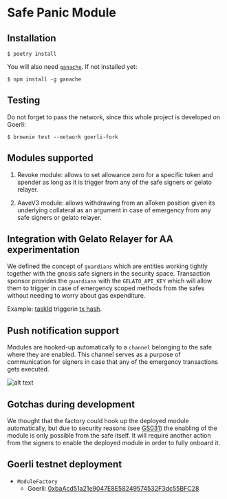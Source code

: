 # Safe Panic Module

## Installation

```
$ poetry install
```

You will also need [`ganache`](https://trufflesuite.com/docs/ganache/). If not installed yet:
```
$ npm install -g ganache
```

## Testing
Do not forget to pass the network, since this whole project is developed on Goerli:
```
$ brownie test --network goerli-fork
```

## Modules supported 

1. Revoke module: allows to set allowance zero for a specific token and spender as long as it is trigger from any of the safe signers or gelato relayer.

2. AaveV3 module: allows withdrawing from an aToken position given its underlying collateral as an argument in case of emergency from any safe signers or gelato relayer.

## Integration with Gelato Relayer for AA experimentation

We defined the concept of `guardians` which are entities working tightly together with the gnosis safe signers in the security space. Transaction sponsor provides the `guardians` with the `GELATO_API_KEY` which will allow them to trigger in case of emergency scoped methods from the safes without needing to worry about gas expenditure.

Example: [taskId](https://relay.gelato.digital/tasks/status/0x9c0a4ef4e2adfa31e0b97c356c8deec8e5253f15511c85c8b8a590c55bc9b903) triggerin [tx hash](https://goerli.etherscan.io/tx/0xde89ceb3ade10fc08e5ca6ac1c4e440870bb6b68e37cce6c822253453c387932).

## Push notification support

Modules are hooked-up automatically to a `channel` belonging to the safe where they are enabled. This channel serves as a purpose of communication for signers in case that any of the emergency transactions gets executed.

![alt text](https://user-images.githubusercontent.com/84875062/232185090-fe7c574b-8b04-40a0-9e98-79fc879b5569.png)

## Gotchas during development

We thought that the factory could hook up the deployed module automatically, but due to security reasons (see [GS031](https://github.com/safe-global/safe-contracts/blob/main/docs/error_codes.md#general-auth-related)) the enabling of the module is only possible from the safe itself. It will require another action from the signers to enable the deployed module in order to fully onboard it.

## Goerli testnet deployment

- `ModuleFactory`
  - Goerli: [0xbaAcd51a21e9047E8E58249574532F3dc55BFC28](https://goerli.etherscan.io/address/0xbaAcd51a21e9047E8E58249574532F3dc55BFC28)